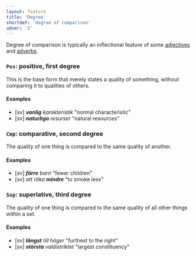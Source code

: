 ```yaml
---
layout: feature
title: 'Degree'
shortdef: 'degree of comparison'
udver: '2'
---
```


Degree of comparison is typically an inflectional feature of some [adjectives](sv-pos/ADJ) and [adverbs](sv-pos/ADV).

### <a name="Pos">`Pos`</a>: positive, first degree

This is the base form that merely states a quality of something, without
comparing it to qualities of others.

#### Examples

* [sv] _<b>vanlig</b> karakteristik_ "normal characteristic"
* [sv] _<b>naturliga</b> resurser_ "natural resources"

### <a name="Cmp">`Cmp`</a>: comparative, second degree

The quality of one thing is compared to the same quality of another.

#### Examples

* [sv] _<b>färre</b> barn_ "fewer children"
* [sv] _att röka <b>mindre</b>_ "to smoke less"

### <a name="Sup">`Sup`</a>: superlative, third degree

The quality of one thing is compared to the same quality of all other
things within a set.

#### Examples

* [sv] _<b>längst</b> till höger_ "furthest to the right"
* [sv] _<b>största</b> valdistriktet_ "largest constituency"
<!-- Interlanguage links updated Ne 5. května 2024, 18:19:53 CEST -->
